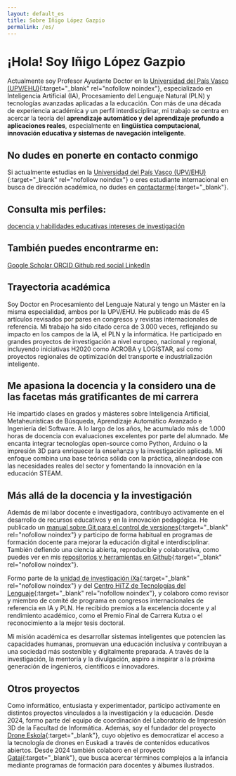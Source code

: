 ```yaml
---
layout: default_es
title: Sobre Iñigo López Gazpio
permalink: /es/
---
```


<h1 class="project-tagline">¡Hola! Soy Iñigo López Gazpio</h1>

Actualmente soy Profesor Ayudante Doctor en la [Universidad del País Vasco (UPV/EHU)](http://www.ehu.eus/en){:target="_blank" rel="nofollow noindex"}, 
especializado en Inteligencia Artificial (IA), Procesamiento del Lenguaje Natural (PLN) y tecnologías avanzadas aplicadas a la educación.
Con más de una década de experiencia académica y un perfil interdisciplinar, mi trabajo se centra en acercar la teoría del <b>aprendizaje automático y del aprendizaje profundo a aplicaciones reales</b>, 
especialmente en <b>lingüística computacional, innovación educativa y sistemas de navegación inteligente</b>.

<h2 class="project-tagline">No dudes en ponerte en contacto conmigo</h2>

Si actualmente estudias en la [Universidad del País Vasco (UPV/EHU)](http://www.ehu.eus/en){:target="_blank" rel="nofollow noindex"} o eres estudiante internacional en busca de dirección académica, no dudes en 
[contactarme]( {{site.base_url}}/es/contacto){:target="_blank"}.

<h2 class="project-tagline">Consulta mis perfiles:</h2>

<a href="{{ site.baseurl }}/es/docencia" target="_blank" class="icon-link">
  <i class="fas fa-user-graduate"></i>
  <span class="label">docencia y habilidades educativas</span>
  <i class="fas fa-user-graduate"></i>
</a>

<a href="{{ site.baseurl }}/es/investigacion" target="_blank" class="icon-link">
  <i class="fas fa-microscope"></i>
  <span class="label">intereses de investigación</span>
  <i class="fas fa-microscope"></i>
</a>

<h2 class="project-tagline">También puedes encontrarme en:</h2>

<a href="https://scholar.google.es/citations?user=-gVoBIsAAAAJ&hl=en&authuser=1" target="_blank" class="icon-link" rel="noindex nofollow">
  <i class="fas fa-graduation-cap"></i>
  <span class="label"> Google Scholar </span>
  <i class="fas fa-graduation-cap"></i>
</a>

<a href="https://orcid.org/my-orcid?orcid=0000-0002-7479-4718" target="_blank" class="icon-link" rel="noindex nofollow">
  <i class="fab fa-orcid"></i>
  <span class="label"> ORCID </span>
  <i class="fab fa-orcid"></i>
</a>


<a href="https://github.com/ilopezgazpio/" target="_blank" class="icon-link" rel="noindex nofollow">
  <i class="fas fa-code-branch"></i>
  <span class="label"> Github </span>
  <i class="fas fa-code-branch"></i>
</a>

<a href="https://x.com/i_lopez_gazpio?lang=es" target="_blank" class="icon-link" rel="noindex nofollow">
  <i class="fas fa-times"></i>
  <span class="label">red social</span>
  <i class="fas fa-times"></i>
</a>

<a href="https://www.linkedin.com/in/inigolopezgazpio/" target="_blank" class="icon-link" rel="noindex nofollow">
  <i class="fab fa-linkedin-in"></i>
  <span class="label"> LinkedIn </span>
  <i class="fab fa-linkedin-in"></i>
</a>

<h2 class="project-tagline">Trayectoria académica</h2>

Soy Doctor en Procesamiento del Lenguaje Natural y tengo un Máster en la misma especialidad, ambos por la UPV/EHU.
He publicado más de 45 artículos revisados por pares en congresos y revistas internacionales de referencia.
Mi trabajo ha sido citado cerca de 3.000 veces, reflejando su impacto en los campos de la IA, el PLN y la informática.
He participado en grandes proyectos de investigación a nivel europeo, nacional y regional, incluyendo iniciativas H2020 como ACROBA y LOGISTAR, así como proyectos regionales de optimización del transporte e industrialización inteligente.

<h2 class="project-tagline">Me apasiona la docencia y la considero una de las facetas más gratificantes de mi carrera</h2>

He impartido clases en grados y másteres sobre Inteligencia Artificial, Metaheurísticas de Búsqueda, Aprendizaje Automático Avanzado e Ingeniería del Software.
A lo largo de los años, he acumulado más de 1.000 horas de docencia con evaluaciones excelentes por parte del alumnado.
Me encanta integrar tecnologías open-source como Python, Arduino o la impresión 3D para enriquecer la enseñanza y la investigación aplicada.
Mi enfoque combina una base teórica sólida con la práctica, alineándose con las necesidades reales del sector y fomentando la innovación en la educación STEAM.

<h2 class="project-tagline">Más allá de la docencia y la investigación</h2>

Además de mi labor docente e investigadora, contribuyo activamente en el desarrollo de recursos educativos y en la innovación pedagógica.
He publicado un [manual sobre Git para el control de versiones](https://www.ueu.eus/argitaletxea/liburuak/git-bertsioak-kontrolatzeko-sistemarako-eskuliburua){:target="_blank" rel="nofollow noindex"} y participo de forma habitual en programas de formación docente para mejorar la educación digital e interdisciplinar.
También defiendo una ciencia abierta, reproducible y colaborativa, como puedes ver en mis [repositorios y herramientas en Github](https://github.com/ilopezgazpio/){:target="_blank" rel="nofollow noindex"}.

Formo parte de la [unidad de investigación iXa](https://www.ixa.eus/?language=en){:target="_blank" rel="nofollow noindex"} y del [Centro HiTZ de Tecnologías del Lenguaje](https://www.hitz.eus/){:target="_blank" rel="nofollow noindex"}, y colaboro como revisor y miembro de comité de programa en congresos internacionales de referencia en IA y PLN.
He recibido premios a la excelencia docente y al rendimiento académico, como el Premio Final de Carrera Kutxa o el reconocimiento a la mejor tesis doctoral.

Mi misión académica es desarrollar sistemas inteligentes que potencien las capacidades humanas, promuevan una educación inclusiva y contribuyan a una sociedad más sostenible y digitalmente preparada.
A través de la investigación, la mentoría y la divulgación, aspiro a inspirar a la próxima generación de ingenieros, científicos e innovadores.

<h2 class="project-tagline">Otros proyectos</h2>

Como informático, entusiasta y experimentador, participo activamente en distintos proyectos vinculados a la investigación y la educación.
Desde 2024, formo parte del equipo de coordinación del Laboratorio de Impresión 3D de la Facultad de Informática.
Además, soy el fundador del proyecto [Drone Eskola](https://www.droneskola.eus){:target="_blank"}, cuyo objetivo es democratizar el acceso a la tecnología de drones en Euskadi a través de contenidos educativos abiertos.
Desde 2024 también colaboro en el proyecto [Gatai](https://www.gatai.eus){:target="_blank"}, que busca acercar términos complejos a la infancia mediante programas de formación para docentes y álbumes ilustrados.

